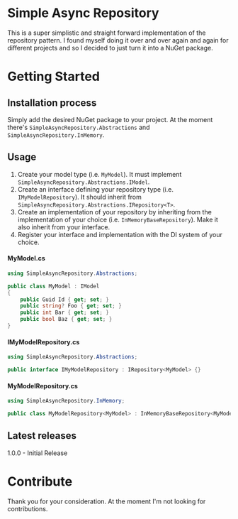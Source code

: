 # Simple Async Repository

This is a super simplistic and straight forward implementation of the repository pattern. I found myself doing it over and over again and again for different projects and so I decided to just turn it into a NuGet package.

# Getting Started

## Installation process

Simply add the desired NuGet package to your project. At the moment there's `SimpleAsyncRepository.Abstractions` and `SimpleAsyncRepository.InMemory`.

## Usage
1. Create your model type (i.e. `MyModel`). It must implement `SimpleAsyncRepository.Abstractions.IModel`.
1. Create an interface defining your repository type (i.e. `IMyModelRepository`). It should inherit from `SimpleAsyncRepository.Abstractions.IRepository<T>`.
1. Create an implementation of your repository by inheriting from the implementation of your choice (i.e. `InMemoryBaseRepository`). Make it also inherit from your interface.
1. Register your interface and implementation with the DI system of your choice.

#### MyModel.cs
```csharp
using SimpleAsyncRepository.Abstractions;

public class MyModel : IModel
{
    public Guid Id { get; set; }
    public string? Foo { get; set; }
    public int Bar { get; set; }
    public bool Baz { get; set; }
}
```

#### IMyModelRepository.cs
```csharp
using SimpleAsyncRepository.Abstractions;

public interface IMyModelRepository : IRepository<MyModel> {}
```

#### MyModelRepository.cs
```csharp
using SimpleAsyncRepository.InMemory;

public class MyModelRepository<MyModel> : InMemoryBaseRepository<MyModel>, IMyModelRepository {}
```

## Latest releases
1.0.0 - Initial Release

# Contribute
Thank you for your consideration. At the moment I'm not looking for contributions.

